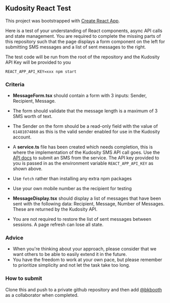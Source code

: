## Kudosity React Test

This project was bootstrapped with [Create React App](https://github.com/facebook/create-react-app).

Here is a test of your understanding of React components, async API calls and state management. You are required to complete the missing parts of this repository such that the page displays a form component on the left for submitting SMS messages and a list of sent messages to the right.

The test code will be run from the root of the repository and the Kudosity API Key will be provided to you

```
REACT_APP_API_KEY=xxx npm start
```

### Criteria

- **MessageForm.tsx** should contain a form with 3 inputs: Sender, Recipient, Message.

- The form should validate that the message length is a maximum of 3 SMS worth of text.

- The Sender on the form should be a read-only field with the value of `61481074860` as this is the valid sender enabled for use in the Kudosity account.

- A **service.ts** file has been created which needs completion, this is where the implementation of the Kudosity SMS API call goes. Use the [API docs](https://developer.transmitmessage.com) to submit an SMS from the service. The API key provided to you is passed in as the environment variable `REACT_APP_API_KEY` as shown above.

- Use `fetch` rather than installing any extra npm packages

- Use your own mobile number as the recipient for testing

- **MessageDisplay.tsx** should display a list of messages that have been sent with the following data: Recipient, Message, Number of Messages. These are returned by the Kudosity API.

- You are not required to restore the list of sent messages between sessions. A page refresh can lose all state.

### Advice

- When you're thinking about your approach, please consider that we want others to be able to easily extend it in the future.
- You have the freedom to work at your own pace, but please remember to prioritize simplicity and not let the task take too long.

### How to submit

Clone this and push to a private github repository and then add [@bkbooth](https://github.com/bkbooth) as a collaborator when completed.
